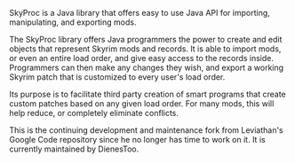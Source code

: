 SkyProc is a Java library that offers easy to use Java API for importing, manipulating, and exporting mods.

The SkyProc library offers Java programmers the power to create and edit objects that represent Skyrim mods and records. It is able to import mods, or even an entire load order, and give easy access to the records inside. Programmers can then make any changes they wish, and export a working Skyrim patch that is customized to every user's load order.

Its purpose is to facilitate third party creation of smart programs that create custom patches based on any given load order. For many mods, this will help reduce, or completely eliminate conflicts. 

This is the continuing development and maintenance fork from Leviathan's Google Code repository since he no longer has time to work on it. It is currently maintained by DienesToo.